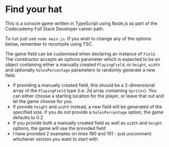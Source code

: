 # Find your hat
This is a console game written in TypeScript using Node.js as part of the Codecademy Full Stack Developer career path.

To run just use `node main.js`. If you wish to change any of the options below, remember to recompile using TSC.

The game field can be customised when declaring an instance of `Field`. The constructor accepts an options parameter which is expected to be an object containing either a manually created `PlayingField`, or `height`, `width` and optionally `holesPercentage` parameters to randomly generate a new field.
* If providing a manually created field, this should be a 2-dimensional array of the `PlayingField` type (i.e. 2d array containing `Sprites`). You can either choose a starting location for the player, or leave that out and let the game choose for you.
* If provide `height` and `width` instead, a new field will be generated of the specified size. If you do not provide a `holesPercentage` option, the game defaults to 0.2
* If you provide both a manually created field as well as `width` and `height` options, the game will use the provided field
* I have provided 2 examples on lines 190 and 191 - just uncomment whichever version you want to start with